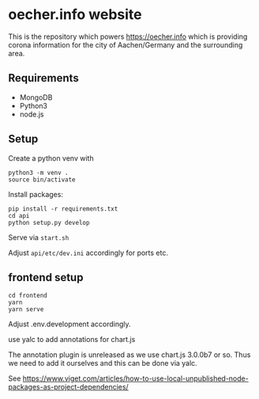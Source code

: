 

# oecher.info website

This is the repository which powers https://oecher.info which is providing corona information
for the city of Aachen/Germany and the surrounding area.


## Requirements

- MongoDB
- Python3
- node.js




## Setup

Create a python venv with

```
python3 -m venv .
source bin/activate
```

Install packages:

```
pip install -r requirements.txt
cd api
python setup.py develop
``` 

Serve via `start.sh`

Adjust `api/etc/dev.ini` accordingly for ports etc.

## frontend setup

```
cd frontend
yarn
yarn serve
```

Adjust .env.development accordingly.


use yalc to add annotations for chart.js

The annotation plugin is unreleased as we use chart.js 3.0.0b7 or so. Thus we need to add it ourselves and
this can be done via yalc. 

See https://www.viget.com/articles/how-to-use-local-unpublished-node-packages-as-project-dependencies/
